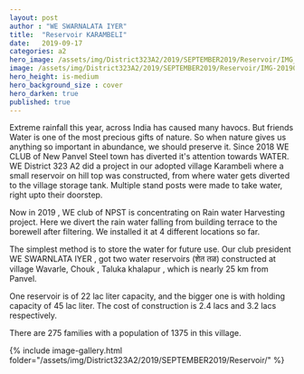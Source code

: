 ```yaml
---
layout: post
author : "WE SWARNALATA IYER"
title:  "Reservoir KARAMBELI"
date:   2019-09-17
categories: a2
hero_image: /assets/img/District323A2/2019/SEPTEMBER2019/Reservoir/IMG_20190916_134250.jpg
image: /assets/img/District323A2/2019/SEPTEMBER2019/Reservoir/IMG-20190916-WA0058.jpg
hero_height: is-medium
hero_background_size : cover
hero_darken: true
published: true
---
```


 Extreme rainfall this year, across India has caused many havocs. But friends Water is one of the most precious gifts of nature. So when nature gives us anything so important in abundance, we should preserve it. Since 2018 WE CLUB of  New Panvel Steel town  has diverted it's attention towards WATER.  WE District 323 A2 did a project in our adopted village Karambeli where  a small reservoir on hill top was constructed, from where water gets diverted to the village storage tank. Multiple stand posts were made to take water, right upto their doorstep.

Now in 2019 , WE club of NPST is concentrating on Rain water Harvesting project. Here  we divert the rain water falling from building terrace to the borewell after filtering. We installed it at 4 different locations so far.

The simplest method is to store the water for future use. Our club president WE SWARNLATA IYER ,  got two water reservoirs (शेत तळ) constructed at village Wavarle, Chouk , Taluka khalapur , which is nearly 25 km from Panvel.

One reservoir is of 22 lac liter capacity, and the bigger one is with holding capacity of 45 lac liter. The cost of construction is 2.4 lacs and 3.2 lacs respectively. 

There are 275 families with a population of 1375 in this village.

{% include image-gallery.html folder="/assets/img/District323A2/2019/SEPTEMBER2019/Reservoir/" %}